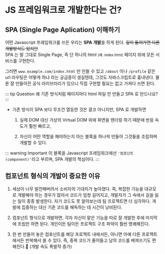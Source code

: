 # JS 프레임워크로 개발한다는 건?

## SPA (Single Page Aplication) 이해하기

어떤 Javascript 프레임워크를 쓰든 우리는 **SPA 개발**을 하게 된다. ~~깊이 들어가면 다른 개발방식도 있지만~~\
SPA 는 말 그대로 Single Page, 즉 단 하나의 html <small>(예: index.html)</small> 페이지 위에 모든 서비스를 구현한다.

그러면 `www.example.com/index.html` 만 만들 수 있고 `/about` 이나 `/profile` 같은 url 라우팅은 어떻게 하냐 라는 궁금증이 생길텐데, 그것도 자바스크립트로 흉내낸다. 물론 잘 만들어진 공식 라이브러리가 있으니 직접 구현할 필요는 없고 가져다 쓰면 된다.

::: tip Question
왜 기존 방식처럼 페이지마다 html 파일 안 만들고 SPA 로 만드나요?
:::

* 기존 방식이 SPA 보다 무조건 열등한 것은 결코 아니지만, SPA 로 개발하면

  1. 실제 DOM 대신 가상의 Virtual DOM 위에 화면을 렌더링 하기 때문에 반응 속도가 훨씬 빠르고,

  1. 자신이 어떤 역할을 해야하는지 아는 블록을 하나씩 만들어 그것들을 조립하며 개발할 수 있다.

::: warning Important
이 블록을 Javascript 프레임워크에선 `'컴포넌트(component)'`라고 부르며, SPA 개발의 핵심이다.
:::

## 컴포넌트 형식의 개발이 중요한 이유

1. 세상이 너무 발전해버려서 소비자의 기대치가 높아졌다. 즉, 복잡한 기능을 대규모로 개발해야 하는 경우가 많아서 코드가 엄청 길어지고, 개발자가 그 속에서 길을 잃는 일이 종종 발생한다. 자기 코드도 못 알아보는데 팀 프로젝트면 더 심각하다. 개발에 집중하는 대신 기존 코드를 해독하는 데 시간이 낭비된다.

1. 컴포넌트 형식으로 개발하면, 각자 자신이 맡은 기능을 따로 잘 개발한 후에 마지막에 조립만 하면 된다. 개인이든 팀이든 프로젝트 구조 파악이 훨씬 명쾌해진다.

1. 한 번 만들어 놓은 컴포넌트를 해당 프로젝트 내에서든, 아니면 아예 다른 프로젝트에서든 반복해서 쓸 수 있다. 즉, 중복 코드가 줄어들고 남의 코드를 베껴쓰기도 편해진다.:tada: (개발 속도 폭발적 증가)